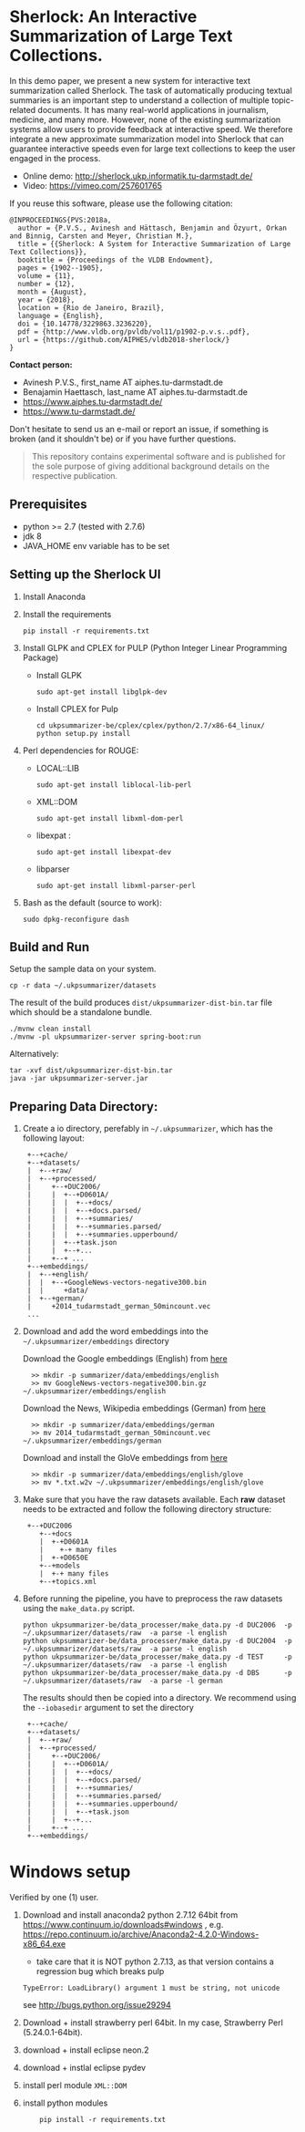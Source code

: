 # Sherlock: An Interactive Summarization of Large Text Collections.

In this demo paper, we present a new system for interactive text summarization called Sherlock. The task of automatically producing textual summaries is an important step to understand a collection of multiple topic-related documents. It has many real-world applications in journalism, medicine, and many more. However, none of the existing summarization systems allow users to provide feedback at interactive speed. We therefore integrate a new approximate summarization model into Sherlock that can guarantee interactive speeds even for large text collections to keep the user engaged in the process.

* Online demo: http://sherlock.ukp.informatik.tu-darmstadt.de/
* Video: https://vimeo.com/257601765

If you reuse this software, please use the following citation:

```
@INPROCEEDINGS{PVS:2018a, 
  author = {P.V.S., Avinesh and Hättasch, Benjamin and Özyurt, Orkan and Binnig, Carsten and Meyer, Christian M.}, 
  title = {{Sherlock: A System for Interactive Summarization of Large Text Collections}}, 
  booktitle = {Proceedings of the VLDB Endowment}, 
  pages = {1902--1905}, 
  volume = {11}, 
  number = {12}, 
  month = {August}, 
  year = {2018}, 
  location = {Rio de Janeiro, Brazil}, 
  language = {English}, 
  doi = {10.14778/3229863.3236220}, 
  pdf = {http://www.vldb.org/pvldb/vol11/p1902-p.v.s..pdf}, 
  url = {https://github.com/AIPHES/vldb2018-sherlock/} 
} 
```

**Contact person:**
* Avinesh P.V.S., first_name AT aiphes.tu-darmstadt.de
* Benajamin Haettasch, last_name AT aiphes.tu-darmstadt.de
* https://www.aiphes.tu-darmstadt.de/
* https://www.tu-darmstadt.de/

Don't hesitate to send us an e-mail or report an issue, if something is broken (and it shouldn't be) or if you have further questions.

> This repository contains experimental software and is published for the sole purpose of giving additional background details on the respective publication.


Prerequisites
-------------

* python >= 2.7 (tested with 2.7.6)
* jdk 8
* JAVA_HOME env variable has to be set

## Setting up the Sherlock UI 

1. Install Anaconda

2. Install the requirements
    ```
    pip install -r requirements.txt
    ```
    
3. Install GLPK and CPLEX for PULP (Python Integer Linear Programming Package)
    - Install GLPK
        ```
        sudo apt-get install libglpk-dev
        ```
    - Install CPLEX for Pulp
        ```
        cd ukpsummarizer-be/cplex/cplex/python/2.7/x86-64_linux/
        python setup.py install 
        ```
4. Perl dependencies for ROUGE:
    - LOCAL::LIB 
        ```
        sudo apt-get install liblocal-lib-perl
        ``` 
    - XML::DOM 
        ``` 
        sudo apt-get install libxml-dom-perl
        ```
    - libexpat :
        ``` 
        sudo apt-get install libexpat-dev
        ```
    - libparser
        ``` 
        sudo apt-get install libxml-parser-perl
        ```

5. Bash as the default (source to work):
    ```
    sudo dpkg-reconfigure dash
    ```
    

Build and Run
-------------

Setup the sample data on your system.
```
cp -r data ~/.ukpsummarizer/datasets
```

The result of the build produces `dist/ukpsummarizer-dist-bin.tar` file which should be a standalone bundle.
```
./mvnw clean install
./mvnw -pl ukpsummarizer-server spring-boot:run
```
Alternatively:
```
tar -xvf dist/ukpsummarizer-dist-bin.tar
java -jar ukpsummarizer-server.jar
```  


Preparing Data Directory:
------------------------
1. Create a io directory, perefably in `~/.ukpsummarizer`, which has the following layout:

        +--+cache/
        +--+datasets/
        |  +--+raw/
        |  +--+processed/
        |     +--+DUC2006/
        |     |  +--+D0601A/
        |     |  |  +--+docs/
        |     |  |  +--+docs.parsed/
        |     |  |  +--+summaries/
        |     |  |  +--+summaries.parsed/
        |     |  |  +--+summaries.upperbound/
        |     |  +--+task.json
        |     |  +--+...
        |     +--+ ...
        +--+embeddings/
        |  +--+english/
        |  |  +--+GoogleNews-vectors-negative300.bin
        |  |     +data/
        |  +--+german/
        |     +2014_tudarmstadt_german_50mincount.vec
        ...

2. Download and add the word embeddings into the `~/.ukpsummarizer/embeddings` directory

   Download the Google embeddings (English) from [here](https://drive.google.com/file/d/0B7XkCwpI5KDYNlNUTTlSS21pQmM/)

		 >> mkdir -p summarizer/data/embeddings/english
		 >> mv GoogleNews-vectors-negative300.bin.gz ~/.ukpsummarizer/embeddings/english
		 
   Download the News, Wikipedia embeddings (German) from [here](https://public.ukp.informatik.tu-darmstadt.de/reimers/2014_german_embeddings/2014_tudarmstadt_german_50mincount.vec)
	
		 >> mkdir -p summarizer/data/embeddings/german
		 >> mv 2014_tudarmstadt_german_50mincount.vec ~/.ukpsummarizer/embeddings/german

   Download and install the GloVe embeddings from [here](https://nlp.stanford.edu/projects/glove/)
	
		 >> mkdir -p summarizer/data/embeddings/english/glove
		 >> mv *.txt.w2v ~/.ukpsummarizer/embeddings/english/glove
 

3. Make sure that you have the raw datasets available. Each **raw** dataset needs to be extracted and follow the following directory structure:       

        +--+DUC2006
           +--+docs
           |  +-+D0601A
           |    +-+ many files
           |  +-+D0650E
           +--+models
           |  +-+ many files
           +--+topics.xml


4. Before running the pipeline, you have to preprocess the raw datasets using the `make_data.py` script. 
    
       python ukpsummarizer-be/data_processer/make_data.py -d DUC2006  -p ~/.ukpsummarizer/datasets/raw  -a parse -l english
       python ukpsummarizer-be/data_processer/make_data.py -d DUC2004  -p ~/.ukpsummarizer/datasets/raw  -a parse -l english
       python ukpsummarizer-be/data_processer/make_data.py -d TEST     -p ~/.ukpsummarizer/datasets/raw  -a parse -l english
       python ukpsummarizer-be/data_processer/make_data.py -d DBS      -p ~/.ukpsummarizer/datasets/raw  -a parse -l german

   The results should then be copied into a directory. We recommend using the `--iobasedir` argument to set the directory
 
        +--+cache/
        +--+datasets/
        |  +--+raw/
        |  +--+processed/
        |     +--+DUC2006/
        |     |  +--+D0601A/
        |     |  |  +--+docs/
        |     |  |  +--+docs.parsed/
        |     |  |  +--+summaries/
        |     |  |  +--+summaries.parsed/
        |     |  |  +--+summaries.upperbound/
        |     |  |  +--+task.json
        |     |  +--+...
        |     +--+ ...
        +--+embeddings/
 
Windows setup
=============

Verified by one (1) user.

1. Download and install anaconda2 python 2.7.12 64bit from https://www.continuum.io/downloads#windows , e.g. https://repo.continuum.io/archive/Anaconda2-4.2.0-Windows-x86_64.exe
   * take care that it is NOT python 2.7.13, as that version contains a regression bug which breaks pulp
    
    ``TypeError: LoadLibrary() argument 1 must be string, not unicode``
    
    see http://bugs.python.org/issue29294
    
2. Download + install strawberry perl 64bit. In my case, Strawberry Perl (5.24.0.1-64bit).
3. download + install eclipse neon.2
4. download + instlal eclipse pydev
5. install perl module `XML::DOM`
6. install python modules
    ```
	    pip install -r requirements.txt
    ```

